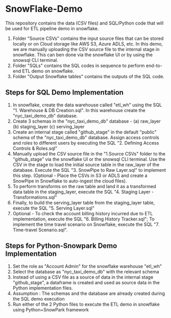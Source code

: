 # SnowFlake-Demo

This repository contains the data (CSV files) and SQL/Python code that will be used for ETL pipeline demo in snowflake.
1. Folder "Source CSVs" contains the input source files that can be stored locally or on Cloud storage like AWS S3, Azure ADLS, etc. In this demo, we are manually uploading the CSV source file to the internal stage in snowflake. This can ben done via the snowflake UI or by using the snowsql CLI terminal.
2. Folder "SQLs" contains the SQL codes in sequence to perform end-to-end ETL demo on snowflake.
3. Folder "Output Snowflake tables" contains the outputs of the SQL code.

## Steps for SQL Demo Implementation

1. In snowflake, create the data warehouse called "etl_wh" using the SQL "1. Warehouse & DB Creation.sql". In this warehouse create the "nyc_taxi_demo_db" database.
2. Create 3 schemas in the "nyc_taxi_demo_db" database - (a) raw_layer (b) staging_layer (c) serving_layer
3. Create an internal stage called "github_stage" in the default "public" schema of the "nyc_taxi_demo_db" database. Assign access controls and roles to different users by executing the SQL "2. Defining Access Controls & Roles.sql"
4. Manually upload the CSV source file in the "1.Source CSVs" folder to the "github_stage" via the snowflake UI or the snowsql CLI terminal. Use the CSV in the stage to load the initial source table in the raw_layer of the database. Execute the SQL "3. SnowPipe to Raw Layer.sql" to implement this step. (Optional - Place the CSVs in S3 or ADLS and create a SnowPipe in Snowflake to auto-ingest the cloud files). 
5. To perform transforms on the raw table and land it as a transformed data table in the staging_layer, execute the SQL "4. Staging Layer - Transformations.sql"
6. Finally, to build the serving_layer table from the staging_layer table, execute the SQL "5. Serving Layer.sql"
7. Optional - To check the account billing history incurred due to ETL implementation, execute  the SQL "6. Billing History Tracker.sql"; To implement the time travel scenario on Snowflake, execute the SQL "7. Time-travel Scenario.sql".

## Steps for Python-Snowpark Demo Implementation

1. Set the role as "Account Admin" for the snowflake warehouse "etl_wh"
2. Select the database as "nyc_taxi_demo_db" with the relevant schema
3. Instead of using a CSV file as a source of data in the internal stage "github_stage", a dataframe is created and used as source data in the Python implementation files.
4. Assumption : The schemas and the database are already created during the SQL demo execution
5. Run either of the 2 Python files to execute the ETL demo in snowflake using Python+SnowPark framework

